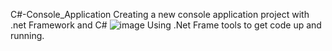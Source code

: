C#-Console_Application
Creating a new console application project with .net Framework and C#
![image](https://user-images.githubusercontent.com/67391846/136073907-04565a65-e87a-4531-982f-ab0c7da1eae8.png)
Using .Net Frame tools to get code up and running.
